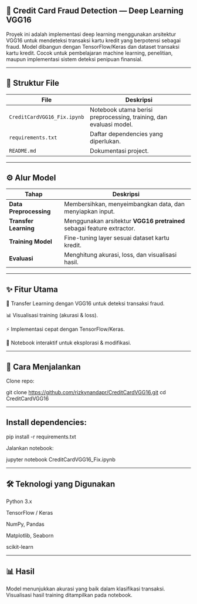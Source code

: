## 🧠 Credit Card Fraud Detection — Deep Learning VGG16
Proyek ini adalah implementasi deep learning menggunakan arsitektur VGG16 untuk mendeteksi transaksi kartu kredit yang berpotensi sebagai fraud. Model dibangun dengan TensorFlow/Keras dan dataset transaksi kartu kredit. Cocok untuk pembelajaran machine learning, penelitian, maupun implementasi sistem deteksi penipuan finansial.

---

## 📂 Struktur File

| File                        | Deskripsi                                                          |
| --------------------------- | ------------------------------------------------------------------ |
| `CreditCardVGG16_Fix.ipynb` | Notebook utama berisi preprocessing, training, dan evaluasi model. |
| `requirements.txt`          | Daftar dependencies yang diperlukan.                               |
| `README.md`                 | Dokumentasi project.                                               |

---

## ⚙️ Alur Model

| Tahap                  | Deskripsi                                                              |
| ---------------------- | ---------------------------------------------------------------------- |
| **Data Preprocessing** | Membersihkan, menyeimbangkan data, dan menyiapkan input.               |
| **Transfer Learning**  | Menggunakan arsitektur **VGG16 pretrained** sebagai feature extractor. |
| **Training Model**     | Fine-tuning layer sesuai dataset kartu kredit.                         |
| **Evaluasi**           | Menghitung akurasi, loss, dan visualisasi hasil.                       |

---

## ✨ Fitur Utama

🔄 Transfer Learning dengan VGG16 untuk deteksi transaksi fraud.

📊 Visualisasi training (akurasi & loss).

⚡ Implementasi cepat dengan TensorFlow/Keras.

📝 Notebook interaktif untuk eksplorasi & modifikasi.

---

## 🚀 Cara Menjalankan 

Clone repo:

git clone https://github.com/rizkynandapr/CreditCardVGG16.git
cd CreditCardVGG16

---

## Install dependencies:

pip install -r requirements.txt

Jalankan notebook:

jupyter notebook CreditCardVGG16_Fix.ipynb

---

## 🛠️ Teknologi yang Digunakan

Python 3.x

TensorFlow / Keras

NumPy, Pandas

Matplotlib, Seaborn

scikit-learn

---

## 📊 Hasil
Model menunjukkan akurasi yang baik dalam klasifikasi transaksi.
Visualisasi hasil training ditampilkan pada notebook.
